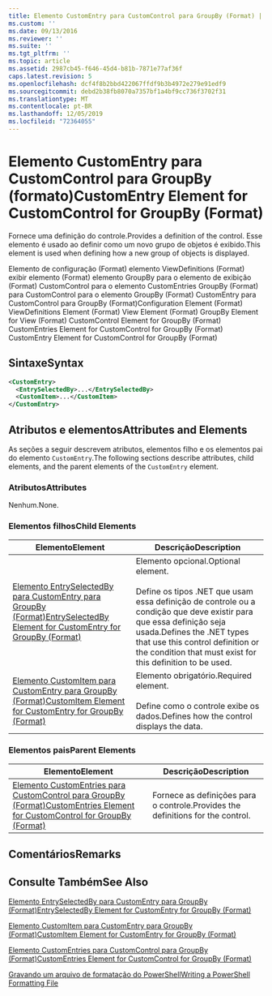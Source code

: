 ```yaml
---
title: Elemento CustomEntry para CustomControl para GroupBy (Format) | Microsoft Docs
ms.custom: ''
ms.date: 09/13/2016
ms.reviewer: ''
ms.suite: ''
ms.tgt_pltfrm: ''
ms.topic: article
ms.assetid: 2987cb45-f646-45d4-b81b-7871e77af36f
caps.latest.revision: 5
ms.openlocfilehash: dcf4f8b2bbd422067ffdf9b3b4972e279e91edf9
ms.sourcegitcommit: debd2b38fb8070a7357bf1a4bf9cc736f3702f31
ms.translationtype: MT
ms.contentlocale: pt-BR
ms.lasthandoff: 12/05/2019
ms.locfileid: "72364055"
---
```

# <a name="customentry-element-for-customcontrol-for-groupby-format"></a><span data-ttu-id="fa978-102">Elemento CustomEntry para CustomControl para GroupBy (formato)</span><span class="sxs-lookup"><span data-stu-id="fa978-102">CustomEntry Element for CustomControl for GroupBy (Format)</span></span>

<span data-ttu-id="fa978-103">Fornece uma definição do controle.</span><span class="sxs-lookup"><span data-stu-id="fa978-103">Provides a definition of the control.</span></span> <span data-ttu-id="fa978-104">Esse elemento é usado ao definir como um novo grupo de objetos é exibido.</span><span class="sxs-lookup"><span data-stu-id="fa978-104">This element is used when defining how a new group of objects is displayed.</span></span>

<span data-ttu-id="fa978-105">Elemento de configuração (Format) elemento ViewDefinitions (Format) exibir elemento (Format) elemento GroupBy para o elemento de exibição (Format) CustomControl para o elemento CustomEntries GroupBy (Format) para CustomControl para o elemento GroupBy (Format) CustomEntry para CustomControl para GroupBy (Format)</span><span class="sxs-lookup"><span data-stu-id="fa978-105">Configuration Element (Format) ViewDefinitions Element (Format) View Element (Format) GroupBy Element for View (Format) CustomControl Element for GroupBy (Format) CustomEntries Element for CustomControl for GroupBy (Format) CustomEntry Element for CustomControl for GroupBy (Format)</span></span>

## <a name="syntax"></a><span data-ttu-id="fa978-106">Sintaxe</span><span class="sxs-lookup"><span data-stu-id="fa978-106">Syntax</span></span>

```xml
<CustomEntry>
  <EntrySelectedBy>...</EntrySelectedBy>
  <CustomItem>...</CustomItem>
</CustomEntry>
```

## <a name="attributes-and-elements"></a><span data-ttu-id="fa978-107">Atributos e elementos</span><span class="sxs-lookup"><span data-stu-id="fa978-107">Attributes and Elements</span></span>

<span data-ttu-id="fa978-108">As seções a seguir descrevem atributos, elementos filho e os elementos pai do elemento `CustomEntry`.</span><span class="sxs-lookup"><span data-stu-id="fa978-108">The following sections describe attributes, child elements, and the parent elements of the `CustomEntry` element.</span></span>

### <a name="attributes"></a><span data-ttu-id="fa978-109">Atributos</span><span class="sxs-lookup"><span data-stu-id="fa978-109">Attributes</span></span>

<span data-ttu-id="fa978-110">Nenhum.</span><span class="sxs-lookup"><span data-stu-id="fa978-110">None.</span></span>

### <a name="child-elements"></a><span data-ttu-id="fa978-111">Elementos filhos</span><span class="sxs-lookup"><span data-stu-id="fa978-111">Child Elements</span></span>

|<span data-ttu-id="fa978-112">Elemento</span><span class="sxs-lookup"><span data-stu-id="fa978-112">Element</span></span>|<span data-ttu-id="fa978-113">Descrição</span><span class="sxs-lookup"><span data-stu-id="fa978-113">Description</span></span>|
|-------------|-----------------|
|[<span data-ttu-id="fa978-114">Elemento EntrySelectedBy para CustomEntry para GroupBy (Format)</span><span class="sxs-lookup"><span data-stu-id="fa978-114">EntrySelectedBy Element for CustomEntry for GroupBy (Format)</span></span>](./entryselectedby-element-for-customentry-for-groupby-format.md)|<span data-ttu-id="fa978-115">Elemento opcional.</span><span class="sxs-lookup"><span data-stu-id="fa978-115">Optional element.</span></span><br /><br /> <span data-ttu-id="fa978-116">Define os tipos .NET que usam essa definição de controle ou a condição que deve existir para que essa definição seja usada.</span><span class="sxs-lookup"><span data-stu-id="fa978-116">Defines the .NET types that use this control definition or the condition that must exist for this definition to be used.</span></span>|
|[<span data-ttu-id="fa978-117">Elemento CustomItem para CustomEntry para GroupBy (Format)</span><span class="sxs-lookup"><span data-stu-id="fa978-117">CustomItem Element for CustomEntry for GroupBy (Format)</span></span>](./customitem-element-for-customentry-for-groupby-format.md)|<span data-ttu-id="fa978-118">Elemento obrigatório.</span><span class="sxs-lookup"><span data-stu-id="fa978-118">Required element.</span></span><br /><br /> <span data-ttu-id="fa978-119">Define como o controle exibe os dados.</span><span class="sxs-lookup"><span data-stu-id="fa978-119">Defines how the control displays the data.</span></span>|

### <a name="parent-elements"></a><span data-ttu-id="fa978-120">Elementos pais</span><span class="sxs-lookup"><span data-stu-id="fa978-120">Parent Elements</span></span>

|<span data-ttu-id="fa978-121">Elemento</span><span class="sxs-lookup"><span data-stu-id="fa978-121">Element</span></span>|<span data-ttu-id="fa978-122">Descrição</span><span class="sxs-lookup"><span data-stu-id="fa978-122">Description</span></span>|
|-------------|-----------------|
|[<span data-ttu-id="fa978-123">Elemento CustomEntries para CustomControl para GroupBy (Format)</span><span class="sxs-lookup"><span data-stu-id="fa978-123">CustomEntries Element for CustomControl for GroupBy (Format)</span></span>](./customentries-element-for-customcontrol-for-groupby-format.md)|<span data-ttu-id="fa978-124">Fornece as definições para o controle.</span><span class="sxs-lookup"><span data-stu-id="fa978-124">Provides the definitions for the control.</span></span>|

## <a name="remarks"></a><span data-ttu-id="fa978-125">Comentários</span><span class="sxs-lookup"><span data-stu-id="fa978-125">Remarks</span></span>

## <a name="see-also"></a><span data-ttu-id="fa978-126">Consulte Também</span><span class="sxs-lookup"><span data-stu-id="fa978-126">See Also</span></span>

[<span data-ttu-id="fa978-127">Elemento EntrySelectedBy para CustomEntry para GroupBy (Format)</span><span class="sxs-lookup"><span data-stu-id="fa978-127">EntrySelectedBy Element for CustomEntry for GroupBy (Format)</span></span>](./entryselectedby-element-for-customentry-for-groupby-format.md)

[<span data-ttu-id="fa978-128">Elemento CustomItem para CustomEntry para GroupBy (Format)</span><span class="sxs-lookup"><span data-stu-id="fa978-128">CustomItem Element for CustomEntry for GroupBy (Format)</span></span>](./customitem-element-for-customentry-for-groupby-format.md)

[<span data-ttu-id="fa978-129">Elemento CustomEntries para CustomControl para GroupBy (Format)</span><span class="sxs-lookup"><span data-stu-id="fa978-129">CustomEntries Element for CustomControl for GroupBy (Format)</span></span>](./customentries-element-for-customcontrol-for-groupby-format.md)

[<span data-ttu-id="fa978-130">Gravando um arquivo de formatação do PowerShell</span><span class="sxs-lookup"><span data-stu-id="fa978-130">Writing a PowerShell Formatting File</span></span>](./writing-a-powershell-formatting-file.md)
